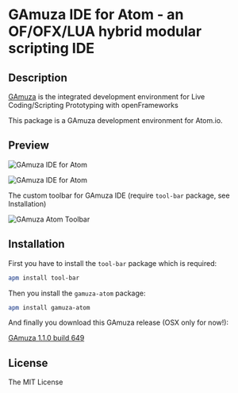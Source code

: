 # GAmuza IDE for Atom - an OF/OFX/LUA hybrid modular scripting IDE

## Description

[GAmuza](https://github.com/d3cod3/GAmuza) is the integrated development environment for Live Coding/Scripting Prototyping with openFrameworks

This package is a GAmuza development environment for Atom.io.

## Preview

![GAmuza IDE for Atom](http://gamuza.d3cod3.org/graphics/gamuza-atom/gaAtom00.jpg "GAmuza IDE for Atom")

![GAmuza IDE for Atom](http://gamuza.d3cod3.org/graphics/gamuza-atom/gaAtom01.jpg "GAmuza IDE for Atom")


The custom toolbar for GAmuza IDE (require `tool-bar` package, see Installation)

![GAmuza Atom Toolbar](http://gamuza.d3cod3.org/graphics/gamuza-atom/gaAtom_toolbar.jpg "GAmuza Atom Toolbar")

## Installation

First you have to install the `tool-bar` package which is required:

```bash
apm install tool-bar
```

Then you install the `gamuza-atom` package:

```bash
apm install gamuza-atom
```

And finally you download this GAmuza release (OSX only for now!):

[GAmuza 1.1.0 build 649](https://gamuza.d3cod3.org/_downloads/GAmuza-0649.zip)

## License

The MIT License
